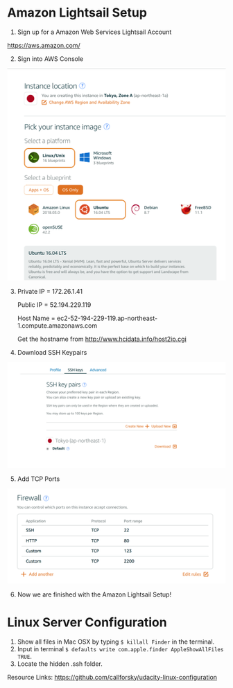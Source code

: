 # Amazon Lightsail Setup

1. Sign up for a Amazon Web Services Lightsail Account

https://aws.amazon.com/

2. Sign into AWS Console

![Create Instance in AWS](readme_images/Create_Instance.png)

3. Private IP = 172.26.1.41

   Public IP = 52.194.229.119
   
   Host Name = ec2-52-194-229-119.ap-northeast-1.compute.amazonaws.com

   Get the hostname from http://www.hcidata.info/host2ip.cgi

4. Download SSH Keypairs

![Accounts Page](readme_images/accounts_page.png)

5. Add TCP Ports

![Firewall](readme_images/firewall.png)

6. Now we are finished with the Amazon Lightsail Setup! 

# Linux Server Configuration

1. Show all files in Mac OSX by typing `$ killall Finder` in the terminal. 
2. Input in terminal `$ defaults write com.apple.finder AppleShowAllFiles TRUE`. 
3. Locate the hidden .ssh folder.




Resource Links:
https://github.com/callforsky/udacity-linux-configuration